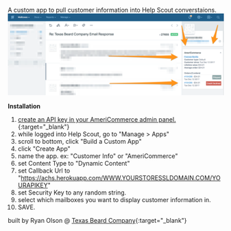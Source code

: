 A custom app to pull customer information into Help Scout converstaions.
![alt text](ac-hs-app.png?raw=true "AmeriCommerce Help Scout app.")

**Installation**
1. [create an API key in your AmeriCommerce admin panel.](https://github.com/AmeriCommerce/rest-api/blob/master/authentication.md#generating-a-token-from-the-admin-console){:target="_blank"}
2. while logged into Help Scout, go to "Manage > Apps"
2. scroll to bottom, click "Build a Custom App"
3. click "Create App"
4. name the app. ex: "Customer Info" or "AmeriCommerce"
5. set Content Type to "Dynamic Content"
6. set Callback Url to "https://achs.herokuapp.com/WWW.YOURSTORESSLDOMAIN.COM/YOURAPIKEY"
7. set Security Key to any random string.
8. select which mailboxes you want to display customer information in.
9. SAVE.
 


built by Ryan Olson @ [Texas Beard Company](https://www.texasbeardcompany.com){:target="_blank"}